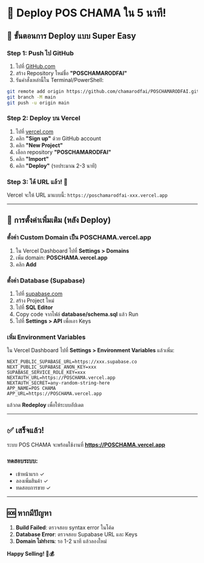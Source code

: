 # 🎯 Deploy POS CHAMA ใน 5 นาที!

## 🚀 ขั้นตอนการ Deploy แบบ Super Easy

### Step 1: Push ไป GitHub

1. ไปที่ [GitHub.com](https://github.com)
2. สร้าง Repository ใหม่ชื่อ **"POSCHAMARODFAI"**
3. รันคำสั่งเหล่านี้ใน Terminal/PowerShell:

```bash
git remote add origin https://github.com/chamarodfai/POSCHAMARODFAI.git
git branch -M main
git push -u origin main
```

### Step 2: Deploy บน Vercel

1. ไปที่ [vercel.com](https://vercel.com)
2. คลิก **"Sign up"** ด้วย GitHub account
3. คลิก **"New Project"**
4. เลือก repository **"POSCHAMARODFAI"**
5. คลิก **"Import"**
6. คลิก **"Deploy"** (รอประมาณ 2-3 นาที)

### Step 3: ได้ URL แล้ว! 🎉

Vercel จะให้ URL มาแบบนี้: `https://poschamarodfai-xxx.vercel.app`

---

## 🔧 การตั้งค่าเพิ่มเติม (หลัง Deploy)

### ตั้งค่า Custom Domain เป็น POSCHAMA.vercel.app

1. ใน Vercel Dashboard ไปที่ **Settings > Domains**
2. เพิ่ม domain: **POSCHAMA.vercel.app**
3. คลิก **Add**

### ตั้งค่า Database (Supabase)

1. ไปที่ [supabase.com](https://supabase.com)
2. สร้าง Project ใหม่
3. ไปที่ **SQL Editor**
4. Copy code จากไฟล์ **database/schema.sql** แล้ว Run
5. ไปที่ **Settings > API** เพื่อเอา Keys

### เพิ่ม Environment Variables

ใน Vercel Dashboard ไปที่ **Settings > Environment Variables** แล้วเพิ่ม:

```
NEXT_PUBLIC_SUPABASE_URL=https://xxx.supabase.co
NEXT_PUBLIC_SUPABASE_ANON_KEY=xxx
SUPABASE_SERVICE_ROLE_KEY=xxx
NEXTAUTH_URL=https://POSCHAMA.vercel.app
NEXTAUTH_SECRET=any-random-string-here
APP_NAME=POS CHAMA
APP_URL=https://POSCHAMA.vercel.app
```

แล้วกด **Redeploy** เพื่อให้ระบบอัปเดต

---

## ✅ เสร็จแล้ว!

ระบบ POS CHAMA จะพร้อมใช้งานที่ **https://POSCHAMA.vercel.app** 

### ทดสอบระบบ:
- เข้าหน้าแรก ✓
- ลองเพิ่มสินค้า ✓  
- ทดสอบการขาย ✓

---

## 🆘 หากมีปัญหา

1. **Build Failed**: ตรวจสอบ syntax error ในโค้ด
2. **Database Error**: ตรวจสอบ Supabase URL และ Keys
3. **Domain ไม่ทำงาน**: รอ 1-2 นาที แล้วลองใหม่

**Happy Selling! 🛒💰**
